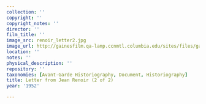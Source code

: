 ```yaml
---
collection: ''
copyright: ''
copyright_notes: ''
director: ''
film_title: ''
image_src: renoir_letter2.jpg
image_url: http://gainesfilm.qa-lamp.ccnmtl.columbia.edu/sites/files/gainesfilm/images/renoir_letter2.jpg
location: ''
notes: ''
physical_description: ''
repository: ''
taxonomies: [Avant-Garde Historiography, Document, Historiography]
title: Letter from Jean Renoir (2 of 2)
year: '1952'

---
```

